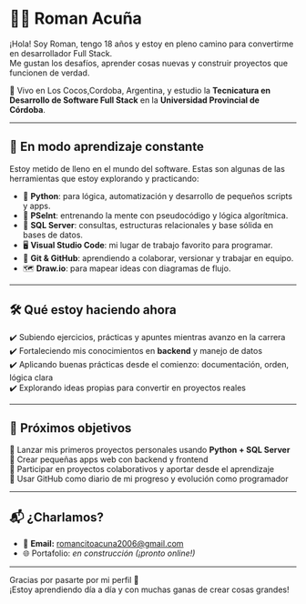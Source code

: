# 👨‍💻 Roman Acuña

¡Hola! Soy Roman, tengo 18 años y estoy en pleno camino para convertirme en desarrollador Full Stack.  
Me gustan los desafíos, aprender cosas nuevas y construir proyectos que funcionen de verdad.  

📍 Vivo en Los Cocos,Cordoba, Argentina, y estudio la **Tecnicatura en Desarrollo de Software Full Stack** en la **Universidad Provincial de Córdoba**.

---

## 🚀 En modo aprendizaje constante

Estoy metido de lleno en el mundo del software. Estas son algunas de las herramientas que estoy explorando y practicando:

- 🐍 **Python**: para lógica, automatización y desarrollo de pequeños scripts y apps.
- 🧠 **PSeInt**: entrenando la mente con pseudocódigo y lógica algorítmica.
- 🧮 **SQL Server**: consultas, estructuras relacionales y base sólida en bases de datos.
- 🖥️ **Visual Studio Code**: mi lugar de trabajo favorito para programar.
- 🔄 **Git & GitHub**: aprendiendo a colaborar, versionar y trabajar en equipo.
- 🗺️ **Draw.io**: para mapear ideas con diagramas de flujo.

---

## 🛠️ Qué estoy haciendo ahora

✔️ Subiendo ejercicios, prácticas y apuntes mientras avanzo en la carrera  
✔️ Fortaleciendo mis conocimientos en **backend** y manejo de datos  
✔️ Aplicando buenas prácticas desde el comienzo: documentación, orden, lógica clara  
✔️ Explorando ideas propias para convertir en proyectos reales

---

## 🎯 Próximos objetivos

🔸 Lanzar mis primeros proyectos personales usando **Python + SQL Server**  
🔸 Crear pequeñas apps web con backend y frontend  
🔸 Participar en proyectos colaborativos y aportar desde el aprendizaje  
🔸 Usar GitHub como diario de mi progreso y evolución como programador

---

## 📬 ¿Charlamos?

- 📧 **Email:** romancitoacuna2006@gmail.com  
- 🌐 Portafolio: *en construcción (¡pronto online!)*

---

Gracias por pasarte por mi perfil 🙌  
¡Estoy aprendiendo día a día y con muchas ganas de crear cosas grandes!

